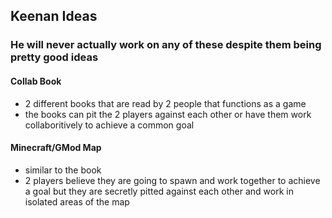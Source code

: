 ## Keenan Ideas

### He will never actually work on any of these despite them being pretty good ideas

#### Collab Book
- 2 different books that are read by 2 people that functions as a game 
- the books can pit the 2 players against each other or have them work collaboritively to achieve a common goal

#### Minecraft/GMod Map
- similar to the book
- 2 players believe they are going to spawn and work together to achieve a goal but they are secretly pitted against each other and work in isolated areas of the map

